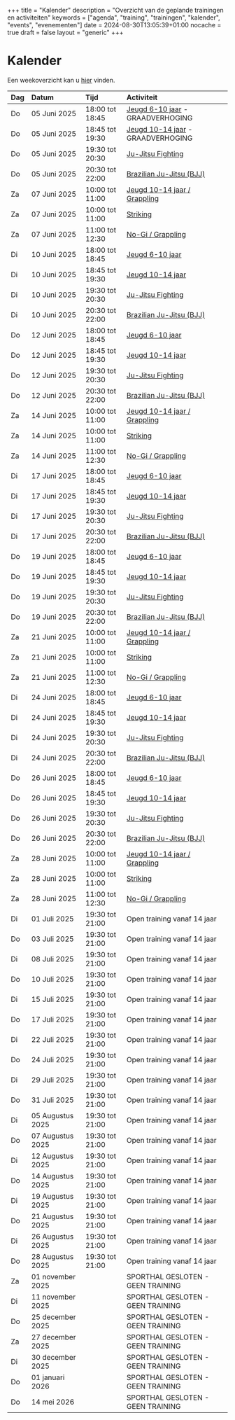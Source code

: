 +++
title = "Kalender"
description = "Overzicht van de geplande trainingen en activiteiten"
keywords = ["agenda", "training", "trainingen", "kalender", "events", "evenementen"]
date = 2024-08-30T13:05:39+01:00
nocache = true
draft = false
layout = "generic"
+++

# Kalender

Een weekoverzicht kan u [hier](/trainingen) vinden.

| Dag | Datum            | Tijd            | Activiteit                                  |
|:----|:-----------------|:----------------|:--------------------------------------------|
| Do  | 05 Juni 2025     | 18:00 tot 18:45 | [Jeugd 6-10 jaar](/jeugd) - GRAADVERHOGING  |
| Do  | 05 Juni 2025     | 18:45 tot 19:30 | [Jeugd 10-14 jaar](/jeugd) - GRAADVERHOGING |
| Do  | 05 Juni 2025     | 19:30 tot 20:30 | [Ju-Jitsu Fighting](/fighting)              |
| Do  | 05 Juni 2025     | 20:30 tot 22:00 | [Brazilian Ju-Jitsu (BJJ)](/bjj)            |
| Za  | 07 Juni 2025     | 10:00 tot 11:00 | [Jeugd 10-14 jaar / Grappling](/jeugd)      |
| Za  | 07 Juni 2025     | 10:00 tot 11:00 | [Striking](/striking)                       |
| Za  | 07 Juni 2025     | 11:00 tot 12:30 | [No-Gi / Grappling](/grappling)             |
| Di  | 10 Juni 2025     | 18:00 tot 18:45 | [Jeugd 6-10 jaar](/jeugd)                   |
| Di  | 10 Juni 2025     | 18:45 tot 19:30 | [Jeugd 10-14 jaar](/jeugd)                  |
| Di  | 10 Juni 2025     | 19:30 tot 20:30 | [Ju-Jitsu Fighting](/fighting)              |
| Di  | 10 Juni 2025     | 20:30 tot 22:00 | [Brazilian Ju-Jitsu (BJJ)](/bjj)            |
| Do  | 12 Juni 2025     | 18:00 tot 18:45 | [Jeugd 6-10 jaar](/jeugd)                   |
| Do  | 12 Juni 2025     | 18:45 tot 19:30 | [Jeugd 10-14 jaar](/jeugd)                  |
| Do  | 12 Juni 2025     | 19:30 tot 20:30 | [Ju-Jitsu Fighting](/fighting)              |
| Do  | 12 Juni 2025     | 20:30 tot 22:00 | [Brazilian Ju-Jitsu (BJJ)](/bjj)            |
| Za  | 14 Juni 2025     | 10:00 tot 11:00 | [Jeugd 10-14 jaar / Grappling](/jeugd)      |
| Za  | 14 Juni 2025     | 10:00 tot 11:00 | [Striking](/striking)                       |
| Za  | 14 Juni 2025     | 11:00 tot 12:30 | [No-Gi / Grappling](/grappling)             |
| Di  | 17 Juni 2025     | 18:00 tot 18:45 | [Jeugd 6-10 jaar](/jeugd)                   |
| Di  | 17 Juni 2025     | 18:45 tot 19:30 | [Jeugd 10-14 jaar](/jeugd)                  |
| Di  | 17 Juni 2025     | 19:30 tot 20:30 | [Ju-Jitsu Fighting](/fighting)              |
| Di  | 17 Juni 2025     | 20:30 tot 22:00 | [Brazilian Ju-Jitsu (BJJ)](/bjj)            |
| Do  | 19 Juni 2025     | 18:00 tot 18:45 | [Jeugd 6-10 jaar](/jeugd)                   |
| Do  | 19 Juni 2025     | 18:45 tot 19:30 | [Jeugd 10-14 jaar](/jeugd)                  |
| Do  | 19 Juni 2025     | 19:30 tot 20:30 | [Ju-Jitsu Fighting](/fighting)              |
| Do  | 19 Juni 2025     | 20:30 tot 22:00 | [Brazilian Ju-Jitsu (BJJ)](/bjj)            |
| Za  | 21 Juni 2025     | 10:00 tot 11:00 | [Jeugd 10-14 jaar / Grappling](/jeugd)      |
| Za  | 21 Juni 2025     | 10:00 tot 11:00 | [Striking](/striking)                       |
| Za  | 21 Juni 2025     | 11:00 tot 12:30 | [No-Gi / Grappling](/grappling)             |
| Di  | 24 Juni 2025     | 18:00 tot 18:45 | [Jeugd 6-10 jaar](/jeugd)                   |
| Di  | 24 Juni 2025     | 18:45 tot 19:30 | [Jeugd 10-14 jaar](/jeugd)                  |
| Di  | 24 Juni 2025     | 19:30 tot 20:30 | [Ju-Jitsu Fighting](/fighting)              |
| Di  | 24 Juni 2025     | 20:30 tot 22:00 | [Brazilian Ju-Jitsu (BJJ)](/bjj)            |
| Do  | 26 Juni 2025     | 18:00 tot 18:45 | [Jeugd 6-10 jaar](/jeugd)                   |
| Do  | 26 Juni 2025     | 18:45 tot 19:30 | [Jeugd 10-14 jaar](/jeugd)                  |
| Do  | 26 Juni 2025     | 19:30 tot 20:30 | [Ju-Jitsu Fighting](/fighting)              |
| Do  | 26 Juni 2025     | 20:30 tot 22:00 | [Brazilian Ju-Jitsu (BJJ)](/bjj)            |
| Za  | 28 Juni 2025     | 10:00 tot 11:00 | [Jeugd 10-14 jaar / Grappling](/jeugd)      |
| Za  | 28 Juni 2025     | 10:00 tot 11:00 | [Striking](/striking)                       |
| Za  | 28 Juni 2025     | 11:00 tot 12:30 | [No-Gi / Grappling](/grappling)             |
| Di  | 01 Juli 2025     | 19:30 tot 21:00 | Open training vanaf 14 jaar                 |
| Do  | 03 Juli 2025     | 19:30 tot 21:00 | Open training vanaf 14 jaar                 |
| Di  | 08 Juli 2025     | 19:30 tot 21:00 | Open training vanaf 14 jaar                 |
| Do  | 10 Juli 2025     | 19:30 tot 21:00 | Open training vanaf 14 jaar                 |
| Di  | 15 Juli 2025     | 19:30 tot 21:00 | Open training vanaf 14 jaar                 |
| Do  | 17 Juli 2025     | 19:30 tot 21:00 | Open training vanaf 14 jaar                 |
| Di  | 22 Juli 2025     | 19:30 tot 21:00 | Open training vanaf 14 jaar                 |
| Do  | 24 Juli 2025     | 19:30 tot 21:00 | Open training vanaf 14 jaar                 |
| Di  | 29 Juli 2025     | 19:30 tot 21:00 | Open training vanaf 14 jaar                 |
| Do  | 31 Juli 2025     | 19:30 tot 21:00 | Open training vanaf 14 jaar                 |
| Di  | 05 Augustus 2025 | 19:30 tot 21:00 | Open training vanaf 14 jaar                 |
| Do  | 07 Augustus 2025 | 19:30 tot 21:00 | Open training vanaf 14 jaar                 |
| Di  | 12 Augustus 2025 | 19:30 tot 21:00 | Open training vanaf 14 jaar                 |
| Do  | 14 Augustus 2025 | 19:30 tot 21:00 | Open training vanaf 14 jaar                 |
| Di  | 19 Augustus 2025 | 19:30 tot 21:00 | Open training vanaf 14 jaar                 |
| Do  | 21 Augustus 2025 | 19:30 tot 21:00 | Open training vanaf 14 jaar                 |
| Di  | 26 Augustus 2025 | 19:30 tot 21:00 | Open training vanaf 14 jaar                 |
| Do  | 28 Augustus 2025 | 19:30 tot 21:00 | Open training vanaf 14 jaar                 |
| Za  | 01 november 2025 |                 | SPORTHAL GESLOTEN - GEEN TRAINING           |
| Di  | 11 november 2025 |                 | SPORTHAL GESLOTEN - GEEN TRAINING           |
| Do  | 25 december 2025 |                 | SPORTHAL GESLOTEN - GEEN TRAINING           |
| Za  | 27 december 2025 |                 | SPORTHAL GESLOTEN - GEEN TRAINING           |
| Di  | 30 december 2025 |                 | SPORTHAL GESLOTEN - GEEN TRAINING           |
| Do  | 01 januari 2026  |                 | SPORTHAL GESLOTEN - GEEN TRAINING           |
| Do  | 14 mei 2026      |                 | SPORTHAL GESLOTEN - GEEN TRAINING           |
